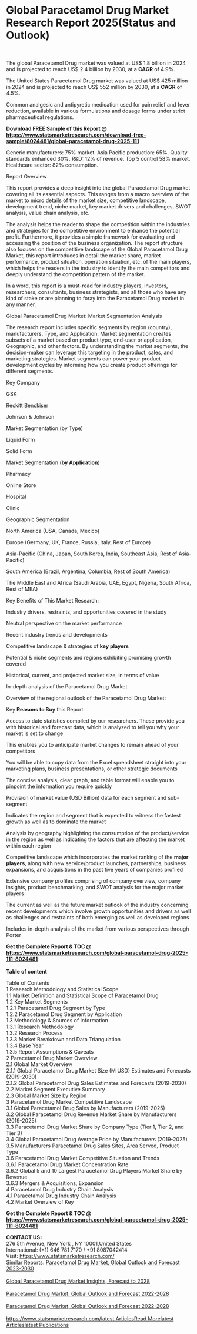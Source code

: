 <h1>Global Paracetamol Drug Market Research Report 2025(Status and Outlook)</h1><br/><p>The global Paracetamol Drug market was valued at US$ 1.8 billion in 2024 and is projected to reach US$ 2.4 billion by 2030, at a <strong>CAGR</strong> of 4.9%.</p><p>The United States Paracetamol Drug market was valued at US$ 425 million in 2024 and is projected to reach US$ 552 million by 2030, at a <strong>CAGR</strong> of 4.5%.</p><p>Common analgesic and antipyretic medication used for pain relief and fever reduction, available in various formulations and dosage forms under strict pharmaceutical regulations.</p><p><strong>Download FREE Sample of this Report @ <a href="https://www.statsmarketresearch.com/download-free-sample/8024481/global-paracetamol-drug-2025-111">https://www.statsmarketresearch.com/download-free-sample/8024481/global-paracetamol-drug-2025-111</a></strong></p><p>Generic manufacturers: 75% market. Asia Pacific production: 65%. Quality standards enhanced 30%. R&D: 12% of revenue. Top 5 control 58% market. Healthcare sector: 82% consumption.</p><p>Report Overview</p><p>This report provides a deep insight into the global Paracetamol Drug market covering all its essential aspects. This ranges from a macro overview of the market to micro details of the market size, competitive landscape, development trend, niche market, key market drivers and challenges, SWOT analysis, value chain analysis, etc.</p><p>The analysis helps the reader to shape the competition within the industries and strategies for the competitive environment to enhance the potential profit. Furthermore, it provides a simple framework for evaluating and accessing the position of the business organization. The report structure also focuses on the competitive landscape of the Global Paracetamol Drug Market, this report introduces in detail the market share, market performance, product situation, operation situation, etc. of the main players, which helps the readers in the industry to identify the main competitors and deeply understand the competition pattern of the market.</p><p>In a word, this report is a must-read for industry players, investors, researchers, consultants, business strategists, and all those who have any kind of stake or are planning to foray into the Paracetamol Drug market in any manner.</p><p>Global Paracetamol Drug Market: Market Segmentation Analysis</p><p>The research report includes specific segments by region (country), manufacturers, Type, and Application. Market segmentation creates subsets of a market based on product type, end-user or application, Geographic, and other factors. By understanding the market segments, the decision-maker can leverage this targeting in the product, sales, and marketing strategies. Market segments can power your product development cycles by informing how you create product offerings for different segments.</p><p>Key Company</p><p>GSK</p><p>Reckitt Benckiser</p><p>Johnson & Johnson</p><p>Market Segmentation (by Type)</p><p>Liquid Form</p><p>Solid Form</p><p>Market Segmentation (<strong>by Application</strong>)</p><p>Pharmacy</p><p>Online Store</p><p>Hospital</p><p>Clinic</p><p>Geographic Segmentation</p><p>North America (USA, Canada, Mexico)</p><p>Europe (Germany, UK, France, Russia, Italy, Rest of Europe)</p><p>Asia-Pacific (China, Japan, South Korea, India, Southeast Asia, Rest of Asia-Pacific)</p><p>South America (Brazil, Argentina, Columbia, Rest of South America)</p><p>The Middle East and Africa (Saudi Arabia, UAE, Egypt, Nigeria, South Africa, Rest of MEA)</p><p>Key Benefits of This Market Research:</p><p>Industry drivers, restraints, and opportunities covered in the study</p><p>Neutral perspective on the market performance</p><p>Recent industry trends and developments</p><p>Competitive landscape & strategies of <strong>key players</strong></p><p>Potential & niche segments and regions exhibiting promising growth covered</p><p>Historical, current, and projected market size, in terms of value</p><p>In-depth analysis of the Paracetamol Drug Market</p><p>Overview of the regional outlook of the Paracetamol Drug Market:</p><p>Key <strong>Reasons to Buy</strong> this Report:</p><p>Access to date statistics compiled by our researchers. These provide you with historical and forecast data, which is analyzed to tell you why your market is set to change</p><p>This enables you to anticipate market changes to remain ahead of your competitors</p><p>You will be able to copy data from the Excel spreadsheet straight into your marketing plans, business presentations, or other strategic documents</p><p>The concise analysis, clear graph, and table format will enable you to pinpoint the information you require quickly</p><p>Provision of market value (USD Billion) data for each segment and sub-segment</p><p>Indicates the region and segment that is expected to witness the fastest growth as well as to dominate the market</p><p>Analysis by geography highlighting the consumption of the product/service in the region as well as indicating the factors that are affecting the market within each region</p><p>Competitive landscape which incorporates the market ranking of the <strong>major players</strong>, along with new service/product launches, partnerships, business expansions, and acquisitions in the past five years of companies profiled</p><p>Extensive company profiles comprising of company overview, company insights, product benchmarking, and SWOT analysis for the major market players</p><p>The current as well as the future market outlook of the industry concerning recent developments which involve growth opportunities and drivers as well as challenges and restraints of both emerging as well as developed regions</p><p>Includes in-depth analysis of the market from various perspectives through Porter</p><div><b>Get the Complete Report & TOC @ <a href="https://www.statsmarketresearch.com/global-paracetamol-drug-2025-111-8024481">https://www.statsmarketresearch.com/global-paracetamol-drug-2025-111-8024481</a></b></div><br><b>Table of content</b><p>Table of Contents<br /> 1 Research Methodology and Statistical Scope<br /> 1.1 Market Definition and Statistical Scope of Paracetamol Drug<br /> 1.2 Key Market Segments<br /> 1.2.1 Paracetamol Drug Segment by Type<br /> 1.2.2 Paracetamol Drug Segment by Application<br /> 1.3 Methodology & Sources of Information<br /> 1.3.1 Research Methodology<br /> 1.3.2 Research Process<br /> 1.3.3 Market Breakdown and Data Triangulation<br /> 1.3.4 Base Year<br /> 1.3.5 Report Assumptions & Caveats<br /> 2 Paracetamol Drug Market Overview<br /> 2.1 Global Market Overview<br /> 2.1.1 Global Paracetamol Drug Market Size (M USD) Estimates and Forecasts (2019-2030)<br /> 2.1.2 Global Paracetamol Drug Sales Estimates and Forecasts (2019-2030)<br /> 2.2 Market Segment Executive Summary<br /> 2.3 Global Market Size by Region<br /> 3 Paracetamol Drug Market Competitive Landscape<br /> 3.1 Global Paracetamol Drug Sales by Manufacturers (2019-2025)<br /> 3.2 Global Paracetamol Drug Revenue Market Share by Manufacturers (2019-2025)<br /> 3.3 Paracetamol Drug Market Share by Company Type (Tier 1, Tier 2, and Tier 3)<br /> 3.4 Global Paracetamol Drug Average Price by Manufacturers (2019-2025)<br /> 3.5 Manufacturers Paracetamol Drug Sales Sites, Area Served, Product Type<br /> 3.6 Paracetamol Drug Market Competitive Situation and Trends<br /> 3.6.1 Paracetamol Drug Market Concentration Rate<br /> 3.6.2 Global 5 and 10 Largest Paracetamol Drug Players Market Share by Revenue<br /> 3.6.3 Mergers & Acquisitions, Expansion<br /> 4 Paracetamol Drug Industry Chain Analysis<br /> 4.1 Paracetamol Drug Industry Chain Analysis<br /> 4.2 Market Overview of Key<br><div><b>Get the Complete Report & TOC @ <a href="https://www.statsmarketresearch.com/global-paracetamol-drug-2025-111-8024481">https://www.statsmarketresearch.com/global-paracetamol-drug-2025-111-8024481</a></b></div></p> <b>CONTACT US:</b><br>276 5th Avenue, New York , NY 10001,United States<br>International: (+1) 646 781 7170 / +91 8087042414<br>Visit: <a href="https://www.statsmarketresearch.com/">https://www.statsmarketresearch.com/</a><br>Similar Reports: <a href="https://www.statsmarketresearch.com/global-paracetamol-drug-2025-111-8024481">Paracetamol Drug Market, Global Outlook and Forecast 2023-2030</a><br/><br/><a href="https://www.statsmarketresearch.com/global-paracetamol-drug-2025-111-8024481">Global Paracetamol Drug Market Insights, Forecast to 2028</a><br/><br/><a href="https://www.statsmarketresearch.com/global-paracetamol-drug-2025-111-8024481">Paracetamol Drug Market, Global Outlook and Forecast 2022-2028</a><br/><br/><a href="https://www.statsmarketresearch.com/global-paracetamol-drug-2025-111-8024481">Paracetamol Drug Market, Global Outlook and Forecast 2022-2028</a><br/><br/><a href="https://gyeongbokgung.com">https://www.statsmarketresearch.com/</a><a href="https://hallyeomaritime.com">latest Articles</a><a href="https://jingwansa.com">Read More</a><a href=https://nguoiviet.jp/">latest Articles</a><a href="https://www.intelmarketresearch.com/">latest Publications</a>